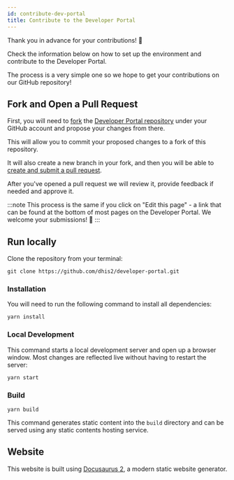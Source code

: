 ```yaml
---
id: contribute-dev-portal
title: Contribute to the Developer Portal
---
```


Thank you in advance for your contributions! 🙌

Check the information below on how to set up the environment and contribute to the Developer Portal.

The process is a very simple one so we hope to get your contributions on our GitHub repository!

## Fork and Open a Pull Request

First, you will need to [fork](https://docs.github.com/en/get-started/quickstart/fork-a-repo) the [Developer Portal repository](https://github.com/dhis2/developer-portal) under your GitHub account and propose your changes from there.

This will allow you to commit your proposed changes to a fork of this repository.

It will also create a new branch in your fork, and then you will be able to [create and submit a pull request](https://docs.github.com/en/github/collaborating-with-pull-requests/proposing-changes-to-your-work-with-pull-requests/creating-a-pull-request).

After you've opened a pull request we will review it, provide feedback if needed and approve it.

:::note
This process is the same if you click on "Edit this page" - a link that can be found at the bottom of most pages on the Developer Portal. We welcome your submissions! 🙏
:::

## Run locally

Clone the repository from your terminal:

```shell
git clone https://github.com/dhis2/developer-portal.git
```

### Installation

You will need to run the following command to install all dependencies:

```shell
yarn install
```

### Local Development

This command starts a local development server and open up a browser window. Most changes are reflected live without having to restart the server:

```shell
yarn start
```

### Build

```shell
yarn build
```

This command generates static content into the `build` directory and can be served using any static contents hosting service.

## Website

This website is built using [Docusaurus 2](https://v2.docusaurus.io/), a modern static website generator.
